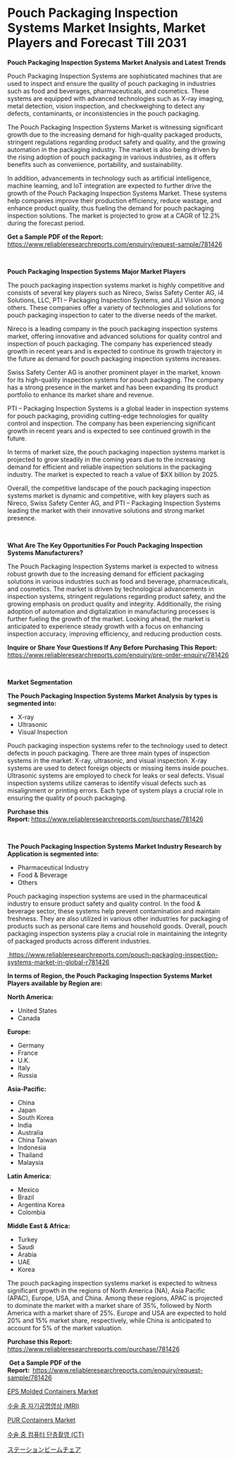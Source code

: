 <p><h1>Pouch Packaging Inspection Systems Market Insights, Market Players and Forecast Till 2031</h1></p><p><strong>Pouch Packaging Inspection Systems Market Analysis and Latest Trends</strong></p>
<p><p>Pouch Packaging Inspection Systems are sophisticated machines that are used to inspect and ensure the quality of pouch packaging in industries such as food and beverages, pharmaceuticals, and cosmetics. These systems are equipped with advanced technologies such as X-ray imaging, metal detection, vision inspection, and checkweighing to detect any defects, contaminants, or inconsistencies in the pouch packaging.</p><p>The Pouch Packaging Inspection Systems Market is witnessing significant growth due to the increasing demand for high-quality packaged products, stringent regulations regarding product safety and quality, and the growing automation in the packaging industry. The market is also being driven by the rising adoption of pouch packaging in various industries, as it offers benefits such as convenience, portability, and sustainability.</p><p>In addition, advancements in technology such as artificial intelligence, machine learning, and IoT integration are expected to further drive the growth of the Pouch Packaging Inspection Systems Market. These systems help companies improve their production efficiency, reduce wastage, and enhance product quality, thus fueling the demand for pouch packaging inspection solutions. The market is projected to grow at a CAGR of 12.2% during the forecast period.</p></p>
<p><strong>Get a Sample PDF of the Report:&nbsp;</strong> <a href="https://www.reliableresearchreports.com/enquiry/request-sample/781426">https://www.reliableresearchreports.com/enquiry/request-sample/781426</a></p>
<p>&nbsp;</p>
<p><strong>Pouch Packaging Inspection Systems Major Market Players</strong></p>
<p><p>The pouch packaging inspection systems market is highly competitive and consists of several key players such as Nireco, Swiss Safety Center AG, i4 Solutions, LLC, PTI – Packaging Inspection Systems, and JLI Vision among others. These companies offer a variety of technologies and solutions for pouch packaging inspection to cater to the diverse needs of the market.</p><p>Nireco is a leading company in the pouch packaging inspection systems market, offering innovative and advanced solutions for quality control and inspection of pouch packaging. The company has experienced steady growth in recent years and is expected to continue its growth trajectory in the future as demand for pouch packaging inspection systems increases.</p><p>Swiss Safety Center AG is another prominent player in the market, known for its high-quality inspection systems for pouch packaging. The company has a strong presence in the market and has been expanding its product portfolio to enhance its market share and revenue.</p><p>PTI – Packaging Inspection Systems is a global leader in inspection systems for pouch packaging, providing cutting-edge technologies for quality control and inspection. The company has been experiencing significant growth in recent years and is expected to see continued growth in the future.</p><p>In terms of market size, the pouch packaging inspection systems market is projected to grow steadily in the coming years due to the increasing demand for efficient and reliable inspection solutions in the packaging industry. The market is expected to reach a value of $XX billion by 2025.</p><p>Overall, the competitive landscape of the pouch packaging inspection systems market is dynamic and competitive, with key players such as Nireco, Swiss Safety Center AG, and PTI – Packaging Inspection Systems leading the market with their innovative solutions and strong market presence.</p></p>
<p>&nbsp;</p>
<p><strong>What Are The Key Opportunities For Pouch Packaging Inspection Systems Manufacturers?</strong></p>
<p><p>The Pouch Packaging Inspection Systems market is expected to witness robust growth due to the increasing demand for efficient packaging solutions in various industries such as food and beverage, pharmaceuticals, and cosmetics. The market is driven by technological advancements in inspection systems, stringent regulations regarding product safety, and the growing emphasis on product quality and integrity. Additionally, the rising adoption of automation and digitalization in manufacturing processes is further fueling the growth of the market. Looking ahead, the market is anticipated to experience steady growth with a focus on enhancing inspection accuracy, improving efficiency, and reducing production costs.</p></p>
<p><strong>Inquire or Share Your Questions If Any Before Purchasing This Report:</strong> <a href="https://www.reliableresearchreports.com/enquiry/pre-order-enquiry/781426">https://www.reliableresearchreports.com/enquiry/pre-order-enquiry/781426</a></p>
<p>&nbsp;</p>
<p><strong>Market Segmentation</strong></p>
<p><strong>The Pouch Packaging Inspection Systems Market Analysis by types is segmented into:</strong></p>
<p><ul><li>X-ray</li><li>Ultrasonic</li><li>Visual Inspection</li></ul></p>
<p><p>Pouch packaging inspection systems refer to the technology used to detect defects in pouch packaging. There are three main types of inspection systems in the market: X-ray, ultrasonic, and visual inspection. X-ray systems are used to detect foreign objects or missing items inside pouches. Ultrasonic systems are employed to check for leaks or seal defects. Visual inspection systems utilize cameras to identify visual defects such as misalignment or printing errors. Each type of system plays a crucial role in ensuring the quality of pouch packaging.</p></p>
<p><strong>Purchase this Report:&nbsp;</strong><a href="https://www.reliableresearchreports.com/purchase/781426">https://www.reliableresearchreports.com/purchase/781426</a></p>
<p>&nbsp;</p>
<p><strong>The Pouch Packaging Inspection Systems Market Industry Research by Application is segmented into:</strong></p>
<p><ul><li>Pharmaceutical Industry</li><li>Food & Beverage</li><li>Others</li></ul></p>
<p><p>Pouch packaging inspection systems are used in the pharmaceutical industry to ensure product safety and quality control. In the food & beverage sector, these systems help prevent contamination and maintain freshness. They are also utilized in various other industries for packaging of products such as personal care items and household goods. Overall, pouch packaging inspection systems play a crucial role in maintaining the integrity of packaged products across different industries.</p></p>
<p><a href="https://www.reliableresearchreports.com/pouch-packaging-inspection-systems-market-in-global-r781426">&nbsp;https://www.reliableresearchreports.com/pouch-packaging-inspection-systems-market-in-global-r781426</a></p>
<p><strong>In terms of Region, the Pouch Packaging Inspection Systems Market Players available by Region are:</strong></p>
<p>
    <p> <strong> North America: </strong>
        <ul>
            <li>United States</li>
            <li>Canada</li>
        </ul>
        </p> 
    <p> <strong> Europe: </strong>
        <ul>
            <li>Germany</li>
            <li>France</li>
            <li>U.K.</li>
            <li>Italy</li>
            <li>Russia</li>
        </ul>
        </p> 
    <p> <strong> Asia-Pacific: </strong>
        <ul>
            <li>China</li>
            <li>Japan</li>
            <li>South Korea</li>
            <li>India</li>
            <li>Australia</li>
            <li>China Taiwan</li>
            <li>Indonesia</li>
            <li>Thailand</li>
            <li>Malaysia</li>
        </ul>
        </p> 
    <p> <strong> Latin America: </strong>
        <ul>
            <li>Mexico</li>
            <li>Brazil</li>
            <li>Argentina Korea</li>
            <li>Colombia</li>
        </ul>
        </p> 
    <p> <strong> Middle East & Africa: </strong>
        <ul>
            <li>Turkey</li>
            <li>Saudi</li>
            <li>Arabia</li>
            <li>UAE</li>
            <li>Korea</li>
        </ul>
    </p>
    </p>
<p><p>The pouch packaging inspection systems market is expected to witness significant growth in the regions of North America (NA), Asia Pacific (APAC), Europe, USA, and China. Among these regions, APAC is projected to dominate the market with a market share of 35%, followed by North America with a market share of 25%. Europe and USA are expected to hold 20% and 15% market share, respectively, while China is anticipated to account for 5% of the market valuation.</p></p>
<p><strong>Purchase this Report: </strong><a href="https://www.reliableresearchreports.com/purchase/781426">https://www.reliableresearchreports.com/purchase/781426</a></p>
<p>&nbsp;<strong>Get a Sample PDF of the Report:&nbsp;&nbsp;</strong><a href="https://www.reliableresearchreports.com/enquiry/request-sample/781426">https://www.reliableresearchreports.com/enquiry/request-sample/781426</a></p>
<p><strong></strong></p>
<p><p><a href="https://github.com/ruddyyedelwadw/Market-Research-Report-List-2/blob/main/eps-molded-containers-market.md">EPS Molded Containers Market</a></p><p><a href="https://github.com/KellyLyncyh543964/Market-Research-Report-List-2/blob/main/6730600105545.md">수술 중 자기공명영상 (MRI)</a></p><p><a href="https://github.com/jaidynmorantestelletmjzya/Market-Research-Report-List-3/blob/main/pur-containers-market.md">PUR Containers Market</a></p><p><a href="https://github.com/laholand/Market-Research-Report-List-4/blob/main/2948151105544.md">수술 중 컴퓨터 단층촬영 (CT)</a></p><p><a href="https://github.com/alyle7648/Market-Research-Report-List-1/blob/main/5216751110802.md">ステーションビームチェア</a></p></p>